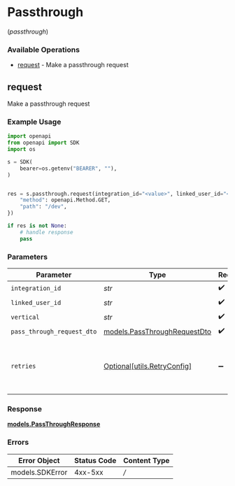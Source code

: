 # Passthrough
(*passthrough*)

### Available Operations

* [request](#request) - Make a passthrough request

## request

Make a passthrough request

### Example Usage

```python
import openapi
from openapi import SDK
import os

s = SDK(
    bearer=os.getenv("BEARER", ""),
)


res = s.passthrough.request(integration_id="<value>", linked_user_id="<value>", vertical="<value>", pass_through_request_dto={
    "method": openapi.Method.GET,
    "path": "/dev",
})

if res is not None:
    # handle response
    pass

```

### Parameters

| Parameter                                                             | Type                                                                  | Required                                                              | Description                                                           |
| --------------------------------------------------------------------- | --------------------------------------------------------------------- | --------------------------------------------------------------------- | --------------------------------------------------------------------- |
| `integration_id`                                                      | *str*                                                                 | :heavy_check_mark:                                                    | N/A                                                                   |
| `linked_user_id`                                                      | *str*                                                                 | :heavy_check_mark:                                                    | N/A                                                                   |
| `vertical`                                                            | *str*                                                                 | :heavy_check_mark:                                                    | N/A                                                                   |
| `pass_through_request_dto`                                            | [models.PassThroughRequestDto](../../models/passthroughrequestdto.md) | :heavy_check_mark:                                                    | N/A                                                                   |
| `retries`                                                             | [Optional[utils.RetryConfig]](../../models/utils/retryconfig.md)      | :heavy_minus_sign:                                                    | Configuration to override the default retry behavior of the client.   |


### Response

**[models.PassThroughResponse](../../models/passthroughresponse.md)**
### Errors

| Error Object    | Status Code     | Content Type    |
| --------------- | --------------- | --------------- |
| models.SDKError | 4xx-5xx         | */*             |
